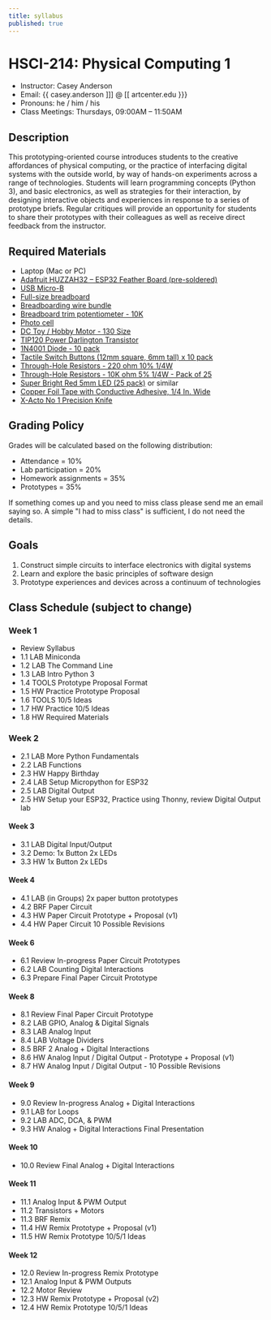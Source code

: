 ```yaml
---
title: syllabus
published: true
---
```


# HSCI-214: Physical Computing 1

* Instructor: Casey Anderson
* Email: {{ casey.anderson ]]] @ [[ artcenter.edu }}}
* Pronouns: he / him / his
* Class Meetings: Thursdays, 09:00AM – 11:50AM

## Description
This prototyping-oriented course introduces students to the creative affordances of physical computing, or the practice of interfacing digital systems with the outside world, by way of hands-on experiments across a range of technologies. Students will learn programming concepts (Python 3), and basic electronics, as well as strategies for their interaction, by designing interactive objects and experiences in response to a series of prototype briefs. Regular critiques will provide an opportunity for students to share their prototypes with their colleagues as well as receive direct feedback from the instructor.

## Required Materials
* Laptop (Mac or PC)
* [Adafruit HUZZAH32 – ESP32 Feather Board (pre-soldered)](https://www.adafruit.com/product/3591)
* [USB Micro-B](https://www.adafruit.com/product/3879)
* [Full-size breadboard](https://www.adafruit.com/product/239)
* [Breadboarding wire bundle](https://www.adafruit.com/product/153)
* [Breadboard trim potentiometer - 10K](https://www.adafruit.com/product/356)
* [Photo cell](https://www.adafruit.com/product/161)
* [DC Toy / Hobby Motor - 130 Size](https://www.adafruit.com/product/711)
* [TIP120 Power Darlington Transistor](https://www.amazon.com/Pieces-TIP120-Power-Darlington-Transistors/dp/B00NAY1IBS/ref=sr_1_10?keywords=tip+120+transistor&qid=1705945204&sr=8-10)
* [1N4001 Diode - 10 pack](https://www.adafruit.com/product/755)
* [Tactile Switch Buttons (12mm square, 6mm tall) x 10 pack](https://www.adafruit.com/product/1119)
* [Through-Hole Resistors - 220 ohm 10% 1/4W](https://www.adafruit.com/product/2780)
* [Through-Hole Resistors - 10K ohm 5% 1/4W - Pack of 25](https://www.adafruit.com/product/2784)
* [Super Bright Red 5mm LED (25 pack)](https://www.adafruit.com/product/297) or similar
* [Copper Foil Tape with Conductive Adhesive, 1/4 In. Wide](https://www.amazon.com/Meideal-Copper-4inch-Conductive-Adhesive/dp/B092J6MMTK)
* [X-Acto No 1 Precision Knife](https://www.amazon.com/X-Acto-XZ3601-X-ACTO-Knife-Safety/dp/B005KRSWM6)

## Grading Policy
Grades will be calculated based on the following distribution:
* Attendance = 10%
* Lab participation = 20%
* Homework assignments = 35%
* Prototypes = 35%

If something comes up and you need to miss class please send me an email saying so. A simple "I had to miss class" is sufficient, I do not need the details.

## Goals
1. Construct simple circuits to interface electronics with digital systems
2. Learn and explore the basic principles of software design
3. Prototype experiences and devices across a continuum of technologies

## Class Schedule (subject to change)
### Week 1
* Review Syllabus
* 1.1 LAB Miniconda
* 1.2 LAB The Command Line
* 1.3 LAB Intro Python 3
* 1.4 TOOLS Prototype Proposal Format
* 1.5 HW Practice Prototype Proposal
* 1.6 TOOLS 10/5 Ideas
* 1.7 HW Practice 10/5 Ideas
* 1.8 HW Required Materials

### Week 2
* 2.1 LAB More Python Fundamentals
* 2.2 LAB Functions
* 2.3 HW Happy Birthday
* 2.4 LAB Setup Micropython for ESP32
* 2.5 LAB Digital Output
* 2.5 HW Setup your ESP32, Practice using Thonny, review Digital Output lab

#### Week 3

* 3.1 LAB Digital Input/Output
* 3.2 Demo: 1x Button 2x LEDs
* 3.3 HW 1x Button 2x LEDs

#### Week 4

* 4.1 LAB (in Groups) 2x paper button prototypes
* 4.2 BRF Paper Circuit
* 4.3 HW Paper Circuit Prototype + Proposal (v1)
* 4.4 HW Paper Circuit 10 Possible Revisions

#### Week 6

* 6.1 Review In-progress Paper Circuit Prototypes
* 6.2 LAB Counting Digital Interactions
* 6.3 Prepare Final Paper Circuit Prototype


#### Week 8

* 8.1 Review Final Paper Circuit Prototype
* 8.2 LAB GPIO, Analog & Digital Signals
* 8.3 LAB Analog Input
* 8.4 LAB Voltage Dividers
* 8.5 BRF 2 Analog + Digital Interactions
* 8.6 HW Analog Input / Digital Output - Prototype + Proposal (v1)
* 8.7 HW Analog Input / Digital Output - 10 Possible Revisions


#### Week 9

* 9.0 Review In-progress Analog + Digital Interactions
* 9.1 LAB for Loops
* 9.2 LAB ADC, DCA, & PWM
* 9.3 HW Analog + Digital Interactions Final Presentation


#### Week 10

* 10.0 Review Final Analog + Digital Interactions


#### Week 11

* 11.1 Analog Input & PWM Output
* 11.2 Transistors + Motors
* 11.3 BRF Remix
* 11.4 HW Remix Prototype + Proposal (v1)
* 11.5 HW Remix Prototype 10/5/1 Ideas

#### Week 12

* 12.0 Review In-progress Remix Prototype
* 12.1 Analog Input & PWM Outputs
* 12.2 Motor Review
* 12.3 HW Remix Prototype + Proposal (v2)
* 12.4 HW Remix Prototype 10/5/1 Ideas

